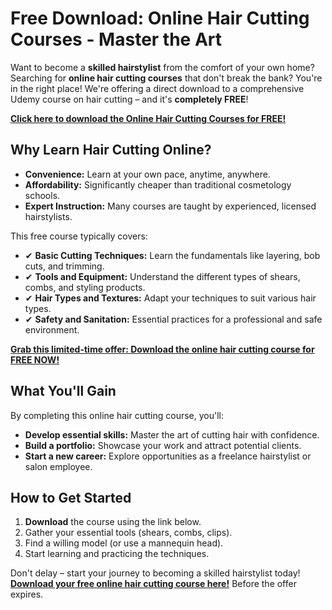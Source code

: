# Free Download: Online Hair Cutting Courses - Master the Art

Want to become a **skilled hairstylist** from the comfort of your own home? Searching for **online hair cutting courses** that don't break the bank? You're in the right place! We're offering a direct download to a comprehensive Udemy course on hair cutting – and it's **completely FREE**!

[**Click here to download the Online Hair Cutting Courses for FREE!**](https://udemywork.com/online-hair-cutting-courses)

## Why Learn Hair Cutting Online?

*   **Convenience:** Learn at your own pace, anytime, anywhere.
*   **Affordability:** Significantly cheaper than traditional cosmetology schools.
*   **Expert Instruction:** Many courses are taught by experienced, licensed hairstylists.

This free course typically covers:

*   ✔ **Basic Cutting Techniques:** Learn the fundamentals like layering, bob cuts, and trimming.
*   ✔ **Tools and Equipment:** Understand the different types of shears, combs, and styling products.
*   ✔ **Hair Types and Textures:** Adapt your techniques to suit various hair types.
*   ✔ **Safety and Sanitation:** Essential practices for a professional and safe environment.

[**Grab this limited-time offer: Download the online hair cutting course for FREE NOW!**](https://udemywork.com/online-hair-cutting-courses)

## What You'll Gain

By completing this online hair cutting course, you'll:

*   **Develop essential skills:** Master the art of cutting hair with confidence.
*   **Build a portfolio:** Showcase your work and attract potential clients.
*   **Start a new career:** Explore opportunities as a freelance hairstylist or salon employee.

## How to Get Started

1.  **Download** the course using the link below.
2.  Gather your essential tools (shears, combs, clips).
3.  Find a willing model (or use a mannequin head).
4.  Start learning and practicing the techniques.

Don't delay – start your journey to becoming a skilled hairstylist today! **[Download your free online hair cutting course here!](https://udemywork.com/online-hair-cutting-courses)** Before the offer expires.
